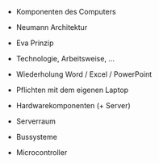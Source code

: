 - Komponenten des Computers
- Neumann Architektur
- Eva Prinzip

- Technologie, Arbeitsweise, …
- Wiederholung Word / Excel / PowerPoint
- Pflichten mit dem eigenen Laptop
- Hardwarekomponenten (+ Server)

- Serverraum

- Bussysteme
- Microcontroller